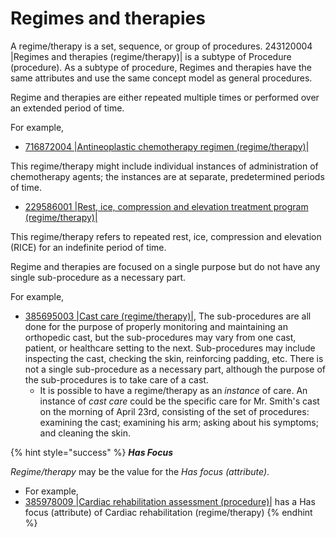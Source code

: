 # Regimes and therapies

A regime/therapy is a set, sequence, or group of procedures. 243120004 |Regimes and therapies (regime/therapy)| is a subtype of Procedure (procedure). As a subtype of procedure, Regimes and therapies have the same attributes and use the same concept model as general procedures.

Regime and therapies are either repeated multiple times or performed over an extended period of time.

For example,

* [716872004 |Antineoplastic chemotherapy regimen (regime/therapy)|](http://snomed.info/id/716872004)

This regime/therapy might include individual instances of administration of chemotherapy agents; the instances are at separate, predetermined periods of time.

* [229586001 |Rest, ice, compression and elevation treatment program (regime/therapy)|](http://snomed.info/id/229586001)

This regime/therapy refers to repeated rest, ice, compression and elevation (RICE) for an indefinite period of time.

Regime and therapies are focused on a single purpose but do not have any single sub-procedure as a necessary part.

For example,

* [385695003 |Cast care (regime/therapy)|](http://snomed.info/id/385695003), The sub-procedures are all done for the purpose of properly monitoring and maintaining an orthopedic cast, but the sub-procedures may vary from one cast, patient, or healthcare setting to the next. Sub-procedures may include inspecting the cast, checking the skin, reinforcing padding, etc. There is not a single sub-procedure as a necessary part, although the purpose of the sub-procedures is to take care of a cast.
  * It is possible to have a regime/therapy as an _instance_ of care. An instance of _cast care_ could be the specific care for Mr. Smith's cast on the morning of April 23rd, consisting of the set of procedures: examining the cast; examining his arm; asking about his symptoms; and cleaning the skin.

{% hint style="success" %}
_**Has Focus**_

_Regime/therapy_ may be the value for the _Has focus (attribute)_.

* For example,
* [385978009 |Cardiac rehabilitation assessment (procedure)|](http://snomed.info/id/385978009) has a Has focus (attribute) of Cardiac rehabilitation (regime/therapy)
{% endhint %}
